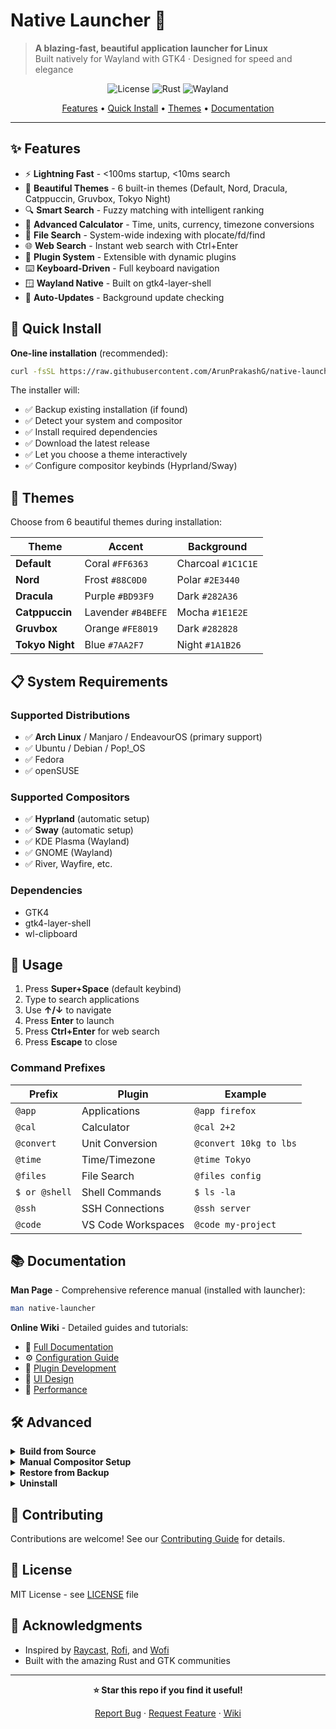 # Native Launcher 🚀

> **A blazing-fast, beautiful application launcher for Linux**  
> Built natively for Wayland with GTK4 · Designed for speed and elegance

<div align="center">

![License](https://img.shields.io/badge/license-MIT-blue.svg)
![Rust](https://img.shields.io/badge/rust-1.75%2B-orange.svg)
![Wayland](https://img.shields.io/badge/wayland-native-green.svg)

[Features](#-features) • [Quick Install](#-quick-install) • [Themes](#-themes) • [Documentation](https://github.com/ArunPrakashG/native-launcher/wiki)

</div>

---

## ✨ Features

- ⚡ **Lightning Fast** - <100ms startup, <10ms search
- 🎨 **Beautiful Themes** - 6 built-in themes (Default, Nord, Dracula, Catppuccin, Gruvbox, Tokyo Night)
- 🔍 **Smart Search** - Fuzzy matching with intelligent ranking
- 🧮 **Advanced Calculator** - Time, units, currency, timezone conversions
- 📁 **File Search** - System-wide indexing with plocate/fd/find
- 🌐 **Web Search** - Instant web search with Ctrl+Enter
- 🔌 **Plugin System** - Extensible with dynamic plugins
- ⌨️ **Keyboard-Driven** - Full keyboard navigation
- 🪟 **Wayland Native** - Built on gtk4-layer-shell
- 🔄 **Auto-Updates** - Background update checking

## 🚀 Quick Install

**One-line installation** (recommended):

```bash
curl -fsSL https://raw.githubusercontent.com/ArunPrakashG/native-launcher/main/install.sh | bash
```

The installer will:

- ✅ Backup existing installation (if found)
- ✅ Detect your system and compositor
- ✅ Install required dependencies
- ✅ Download the latest release
- ✅ Let you choose a theme interactively
- ✅ Configure compositor keybinds (Hyprland/Sway)

## 🎨 Themes

Choose from 6 beautiful themes during installation:

| Theme           | Accent             | Background         |
| --------------- | ------------------ | ------------------ |
| **Default**     | Coral `#FF6363`    | Charcoal `#1C1C1E` |
| **Nord**        | Frost `#88C0D0`    | Polar `#2E3440`    |
| **Dracula**     | Purple `#BD93F9`   | Dark `#282A36`     |
| **Catppuccin**  | Lavender `#B4BEFE` | Mocha `#1E1E2E`    |
| **Gruvbox**     | Orange `#FE8019`   | Dark `#282828`     |
| **Tokyo Night** | Blue `#7AA2F7`     | Night `#1A1B26`    |

## 📋 System Requirements

### Supported Distributions

- ✅ **Arch Linux** / Manjaro / EndeavourOS (primary support)
- ✅ Ubuntu / Debian / Pop!\_OS
- ✅ Fedora
- ✅ openSUSE

### Supported Compositors

- ✅ **Hyprland** (automatic setup)
- ✅ **Sway** (automatic setup)
- ✅ KDE Plasma (Wayland)
- ✅ GNOME (Wayland)
- ✅ River, Wayfire, etc.

### Dependencies

- GTK4
- gtk4-layer-shell
- wl-clipboard

## 🎯 Usage

1. Press **Super+Space** (default keybind)
2. Type to search applications
3. Use **↑/↓** to navigate
4. Press **Enter** to launch
5. Press **Ctrl+Enter** for web search
6. Press **Escape** to close

### Command Prefixes

| Prefix        | Plugin             | Example                |
| ------------- | ------------------ | ---------------------- |
| `@app`        | Applications       | `@app firefox`         |
| `@cal`        | Calculator         | `@cal 2+2`             |
| `@convert`    | Unit Conversion    | `@convert 10kg to lbs` |
| `@time`       | Time/Timezone      | `@time Tokyo`          |
| `@files`      | File Search        | `@files config`        |
| `$ or @shell` | Shell Commands     | `$ ls -la`             |
| `@ssh`        | SSH Connections    | `@ssh server`          |
| `@code`       | VS Code Workspaces | `@code my-project`     |

## 📚 Documentation

**Man Page** - Comprehensive reference manual (installed with launcher):

```bash
man native-launcher
```

**Online Wiki** - Detailed guides and tutorials:

- 📖 [Full Documentation](https://github.com/ArunPrakashG/native-launcher/wiki)
- ⚙️ [Configuration Guide](https://github.com/ArunPrakashG/native-launcher/wiki/Configuration)
- 🔌 [Plugin Development](https://github.com/ArunPrakashG/native-launcher/wiki/Plugin-Development)
- 🎨 [UI Design](https://github.com/ArunPrakashG/native-launcher/wiki/UI-Design)
- 🚀 [Performance](https://github.com/ArunPrakashG/native-launcher/wiki/Performance)

## 🛠️ Advanced

<details>
<summary><b>Build from Source</b></summary>

```bash
# Install Rust
curl --proto '=https' --tlsv1.2 -sSf https://sh.rustup.rs | sh

# Clone and build
git clone https://github.com/ArunPrakashG/native-launcher.git
cd native-launcher
cargo build --release

# Install
cp target/release/native-launcher ~/.local/bin/
```

</details>

<details>
<summary><b>Manual Compositor Setup</b></summary>

**Hyprland** (`~/.config/hypr/hyprland.conf`):

```bash
bind = SUPER, SPACE, exec, ~/.local/bin/native-launcher
```

**Sway** (`~/.config/sway/config`):

```bash
bindsym Mod4+Space exec ~/.local/bin/native-launcher
```

**River** (`~/.config/river/init`):

```bash
riverctl map normal Super Space spawn ~/.local/bin/native-launcher
```

</details>

<details>
<summary><b>Restore from Backup</b></summary>

If you need to restore from a previous backup:

```bash
# Run the restore script
./restore.sh

# Or if downloaded separately
curl -fsSL https://raw.githubusercontent.com/ArunPrakashG/native-launcher/main/restore.sh | bash
```

The restore script will:

- 📂 List all available backups with timestamps
- 🔍 Show what's included in each backup
- ✅ Let you select which backup to restore
- 🔄 Restore binary, config, plugins, cache, and data

Backups are stored in: `~/.local/share/native-launcher/backups/`

</details>

<details>
<summary><b>Uninstall</b></summary>

```bash
curl -fsSL https://raw.githubusercontent.com/ArunPrakashG/native-launcher/main/uninstall.sh | bash
```

</details>

## 🤝 Contributing

Contributions are welcome! See our [Contributing Guide](https://github.com/ArunPrakashG/native-launcher/wiki/Contributing) for details.

## 📄 License

MIT License - see [LICENSE](LICENSE) file

## 🙏 Acknowledgments

- Inspired by [Raycast](https://www.raycast.com/), [Rofi](https://github.com/davatorium/rofi), and [Wofi](https://hg.sr.ht/~scoopta/wofi)
- Built with the amazing Rust and GTK communities

---

<div align="center">

**⭐ Star this repo if you find it useful!**

[Report Bug](https://github.com/ArunPrakashG/native-launcher/issues) · [Request Feature](https://github.com/ArunPrakashG/native-launcher/issues) · [Wiki](https://github.com/ArunPrakashG/native-launcher/wiki)

</div>
